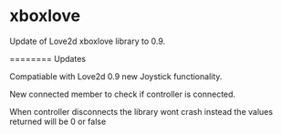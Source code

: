 xboxlove
========

Update of Love2d xboxlove library to 0.9.

========
Updates

Compatiable with Love2d 0.9 new Joystick functionality.

New connected member to check if controller is connected.

When controller disconnects the library wont crash instead the 
values returned will be 0 or false